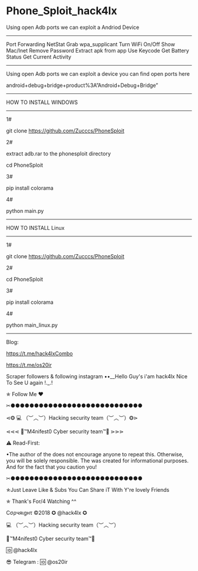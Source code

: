 # Phone_Sploit_hack4lx
Using open Adb ports we can exploit a Andriod Device
*********************

Port Forwarding
NetStat 
Grab wpa_supplicant 
Turn WiFi On/Off 
Show Mac/Inet
Remove Password
Extract apk from app
Use Keycode 
Get Battery Status
Get Current Activity
*********************

Using open Adb ports we can exploit a device you can find open ports here

android+debug+bridge+product%3A”Android+Debug+Bridge”

*********************

HOW TO INSTALL WINDOWS

*********************

1# 

git clone https://github.com/Zucccs/PhoneSploit

2#

extract adb.rar to the phonesploit directory 

cd PhoneSploit

3#

pip install colorama

4#

python main.py

*********************

HOW TO INSTALL Linux

*********************

1#

git clone https://github.com/Zucccs/PhoneSploit

2#

cd PhoneSploit

3#

pip install colorama

4#

python main_linux.py

*********************

Blog:

https://t.me/hack4lxCombo 

https://t.me/os20ir

Scraper followers & following instagram ••__Hello Guy's i'am hack4lx Nice To See U again !._.!

✯ Follow Me ♥

✂●●●●●●●●●●●●●●●●●●●●●●●●●●●●

⋖❂ 💻 （︶︿︶）Hacking security team（︶︿︶）❂⋗

⋖⋖⋖ 💢™M4nifest0 Cyber security team™💢 ⋗⋗⋗

⚠️ Read-First:

•The author of the does not encourage anyone to repeat this. Otherwise, you will be solely responsible. The was created for informational purposes. And for the fact that you caution you!

✂●●●●●●●●●●●●●●●●●●●●●●●●●●●●

✯Just Leave Like & Subs You Can Share iT With Y're lovely Friends

✯ Thank's For/4 Watching ^^

Cσρчяιgнτ ©2018 ✪ @hack4lx ✪

💻 （︶︿︶）Hacking security team（︶︿︶）

💢™M4nifest0 Cyber security team™💢

🆔 @hack4lx

😎 Telegram : 🆔 @os20ir

